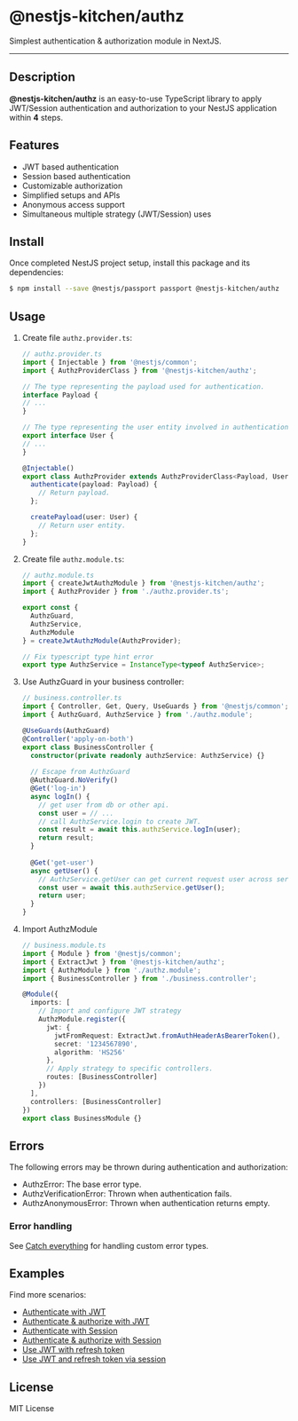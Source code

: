 # @nestjs-kitchen/authz

Simplest authentication & authorization module in NextJS.

---


## Description

**@nestjs-kitchen/authz** is an easy-to-use TypeScript library to apply JWT/Session authentication and authorization to your NestJS application within **4** steps.

## Features

- JWT based authentication
- Session based authentication
- Customizable authorization
- Simplified setups and APIs 
- Anonymous access support
- Simultaneous multiple strategy (JWT/Session) uses

## Install

Once completed NestJS project setup, install this package and its dependencies: 

```bash
$ npm install --save @nestjs/passport passport @nestjs-kitchen/authz
```

## Usage

1. Create file `authz.provider.ts`:

    ```typescript
    // authz.provider.ts
    import { Injectable } from '@nestjs/common';
    import { AuthzProviderClass } from '@nestjs-kitchen/authz';

    // The type representing the payload used for authentication.
    interface Payload {
    // ...
    }
    
    // The type representing the user entity involved in authentication and authorization.
    export interface User {
    // ...
    }
    
    @Injectable()
    export class AuthzProvider extends AuthzProviderClass<Payload, User> {
      authenticate(payload: Payload) {
        // Return payload.
      };

      createPayload(user: User) {
        // Return user entity.
      };
    }
    ```

2. Create file `authz.module.ts`:

    ```typescript
    // authz.module.ts
    import { createJwtAuthzModule } from '@nestjs-kitchen/authz';
    import { AuthzProvider } from './authz.provider.ts';
    
    export const {
      AuthzGuard,
      AuthzService,
      AuthzModule
    } = createJwtAuthzModule(AuthzProvider);
    
    // Fix typescript type hint error
    export type AuthzService = InstanceType<typeof AuthzService>;
    ```

3. Use AuthzGuard in your business controller:

    ```typescript
    // business.controller.ts
    import { Controller, Get, Query, UseGuards } from '@nestjs/common';
    import { AuthzGuard, AuthzService } from './authz.module';
    
    @UseGuards(AuthzGuard)
    @Controller('apply-on-both')
    export class BusinessController {
      constructor(private readonly authzService: AuthzService) {}
      
      // Escape from AuthzGuard
      @AuthzGuard.NoVerify()
      @Get('log-in')
      async logIn() {
        // get user from db or other api.
        const user = // ...
        // call AuthzService.login to create JWT. 
        const result = await this.authzService.logIn(user);
        return result;
      }
      
      @Get('get-user')
      async getUser() {
        // AuthzService.getUser can get current request user across services. 
        const user = await this.authzService.getUser();
        return user;
      }
    }
    ```

4. Import AuthzModule

    ```typescript
    // business.module.ts
    import { Module } from '@nestjs/common';
    import { ExtractJwt } from '@nestjs-kitchen/authz';
    import { AuthzModule } from './authz.module';
    import { BusinessController } from './business.controller';
    
    @Module({
      imports: [
        // Import and configure JWT strategy
        AuthzModule.register({
          jwt: {
            jwtFromRequest: ExtractJwt.fromAuthHeaderAsBearerToken(),
            secret: '1234567890',
            algorithm: 'HS256'
          },
          // Apply strategy to specific controllers. 
          routes: [BusinessController]
        })
      ],
      controllers: [BusinessController]
    })
    export class BusinessModule {}
    ```

## Errors

The following errors may be thrown during authentication and authorization:

- AuthzError: The base error type.
- AuthzVerificationError: Thrown when authentication fails.
- AuthzAnonymousError: Thrown when authentication returns empty.

### Error handling

See [Catch everything](https://docs.nestjs.com/exception-filters#catch-everything) for handling custom error types.

## Examples

Find more scenarios:

- [Authenticate with JWT](./docs/authenticate-with-jwt.md)
- [Authenticate & authorize with JWT](./docs/authenticate-&-authorize-with-jwt.md)
- [Authenticate with Session](./docs/authenticate-with-session.md)
- [Authenticate & authorize with Session](./docs/authenticate-&-authorize-with-session.md)
- [Use JWT with refresh token](./docs/use-jwt-with-refresh-token.md)
- [Use JWT and refresh token via session](./docs/use-jwt-and-refresh-token-via-session.md)

## License

MIT License